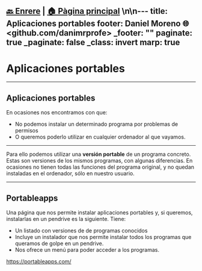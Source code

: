 [🔙 Enrere](../) | [🏠 Pàgina principal](http://danimrprofe.github.io/apuntes/) \n\n---
title: Aplicaciones portables
footer: Daniel Moreno 🌐 <github.com/danimrprofe>
_footer: ""
paginate: true
_paginate: false
_class: invert
marp: true
---

# Aplicaciones portables

---

## Aplicaciones portables

En ocasiones nos encontramos con que:

- No podemos instalar un determinado programa por problemas de permisos
- O queremos poderlo utilizar en cualquier ordenador al que vayamos.

---

Para ello podemos utilizar una **versión portable** de un programa concreto. Estas son versiones de los mismos programas, con algunas diferencias. En ocasiones no tienen todas las funciones del programa original, y no quedan instaladas en el ordenador, sólo en nuestro usuario.

---

## Portableapps

Una página que nos permite instalar aplicaciones portables y, si queremos, instalarlas en un pendrive es la siguiente. Tiene:

- Un listado con versiones de de programas conocidos
- Incluye un instalador que nos permite instalar todos los programas que queramos de golpe en un pendrive.
- Nos ofrece un menú para poder acceder a los programas.

https://portableapps.com/
